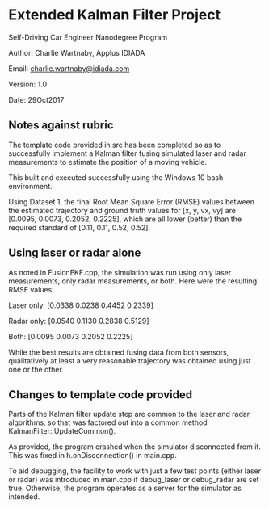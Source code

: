 # Extended Kalman Filter Project
Self-Driving Car Engineer Nanodegree Program

Author: Charlie Wartnaby, Applus IDIADA

Email: charlie.wartnaby@idiada.com

Version: 1.0

Date: 29Oct2017

## Notes against rubric

The template code provided in src has been completed so as to successfully implement
a Kalman filter fusing simulated laser and radar measurements to estimate the position
of a moving vehicle.

This built and executed successfully using the Windows 10 bash environment.

Using Dataset 1, the final Root Mean Square Error (RMSE) values between the estimated
trajectory and ground truth values for [x, y, vx, vy] are [0.0095, 0.0073, 0.2052, 0.2225],
which are all lower (better) than the required standard of [0.11, 0.11, 0.52, 0.52].

## Using laser or radar alone

As noted in FusionEKF.cpp, the simulation was run using only laser measurements, only
radar measurements, or both. Here were the resulting RMSE values:

Laser only: [0.0338 0.0238 0.4452 0.2339]

Radar only: [0.0540 0.1130 0.2838 0.5129]

Both:       [0.0095 0.0073 0.2052 0.2225]

While the best results are obtained fusing data from both sensors, qualitatively at least
a very reasonable trajectory was obtained using just one or the other.

## Changes to template code provided

Parts of the Kalman filter update step are common to the laser and radar algorithms,
so that was factored out into a common method KalmanFilter::UpdateCommon().

As provided, the program crashed when the simulator disconnected from it. This
was fixed in  h.onDisconnection() in main.cpp.

To aid debugging, the facility to work with just a few test points (either laser or radar)
was introduced in main.cpp if debug_laser or debug_radar are set true. Otherwise, the
program operates as a server for the simulator as intended.

